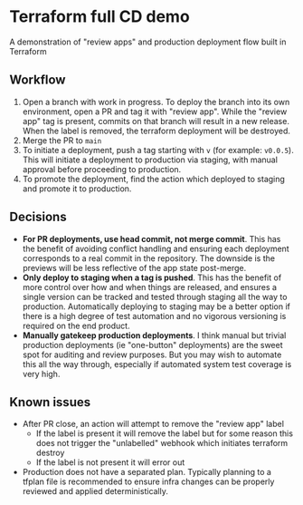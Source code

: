 # Terraform full CD demo

A demonstration of "review apps" and production deployment flow built in Terraform

## Workflow

1. Open a branch with work in progress. To deploy the branch into its own environment, open a PR and tag it with "review app". While the "review app" tag is present, commits on that branch will result in a new release. When the label is removed, the terraform deployment will be destroyed.
1. Merge the PR to `main`
1. To initiate a deployment, push a tag starting with `v` (for example: `v0.0.5`). This will initiate a deployment to production via staging, with manual approval before proceeding to production.
1. To promote the deployment, find the action which deployed to staging and promote it to production.

## Decisions

- **For PR deployments, use head commit, not merge commit**. This has the benefit of avoiding conflict handling and ensuring each deployment corresponds to a real commit in the repository. The downside is the previews will be less reflective of the app state post-merge.
- **Only deploy to staging when a tag is pushed**. This has the benefit of more control over how and when things are released, and ensures a single version can be tracked and tested through staging all the way to production. Automatically deploying to staging may be a better option if there is a high degree of test automation and no vigorous versioning is required on the end product.
- **Manually gatekeep production deployments**. I think manual but trivial production deployments (ie "one-button" deployments) are the sweet spot for auditing and review purposes. But you may wish to automate this all the way through, especially if automated system test coverage is very high.

## Known issues

- After PR close, an action will attempt to remove the "review app" label
   - If the label is present it will remove the label but for some reason this does not trigger the "unlabelled" webhook which initiates terraform destroy
   - If the label is not present it will error out
- Production does not have a separated plan. Typically planning to a tfplan file is recommended to ensure infra changes can be properly reviewed and applied deterministically.

